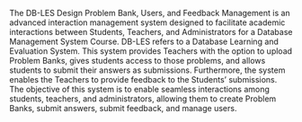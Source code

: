 The DB-LES Design Problem Bank, Users, and Feedback Management is an advanced interaction management system designed to facilitate academic interactions between Students, Teachers, 
and Administrators for a Database Management System Course. DB-LES refers to a Database Learning and Evaluation System. This system provides Teachers with the option to 
upload Problem Banks, gives students access to those problems, and allows students to submit their answers as submissions. Furthermore, the system enables the Teachers to provide feedback 
to the Students’ submissions. The objective of this system is to enable seamless interactions among students, teachers, and administrators, allowing them to create Problem Banks, submit 
answers, submit feedback, and manage users.
